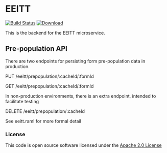 # EEITT

[![Build Status](https://travis-ci.org/hmrc/eeitt.svg)](https://travis-ci.org/hmrc/eeitt) [ ![Download](https://api.bintray.com/packages/hmrc/releases/eeitt/images/download.svg) ](https://bintray.com/hmrc/releases/eeitt/_latestVersion)

This is the backend for the EEITT microservice.

## Pre-population API

There are two endpoints for persisting form pre-population data in production.

PUT        /eeitt/prepopulation/:cacheId/:formId

GET        /eeitt/prepopulation/:cacheId/:formId

In non-production environments, there is an extra endpoint, intended to facilitate testing

DELETE     /eeitt/prepopulation/:cacheId

See eeitt.raml for more formal detail

### License

This code is open source software licensed under the [Apache 2.0 License]("http://www.apache.org/licenses/LICENSE-2.0.html")
